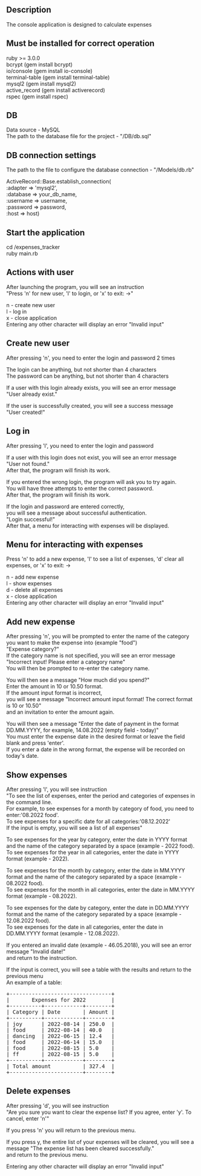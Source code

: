 ## Description

The console application is designed to calculate expenses <br />

## Must be installed for correct operation

ruby >= 3.0.0 <br />
bcrypt (gem install bcrypt) <br />
io/console (gem install io-console) <br />
terminal-table (gem install terminal-table) <br />
mysql2 (gem install mysql2) <br />
active_record (gem install activerecord) <br />
rspec (gem install rspec) <br />

## DB

Data source - MySQL <br />
The path to the database file for the project - "/DB/db.sql" <br />

## DB connection settings

The path to the file to configure the database connection - "/Models/db.rb" <br />

ActiveRecord::Base.establish_connection(<br />
:adapter  => 'mysql2',<br />
:database => your_db_name,<br />
:username => username,<br />
:password => password,<br />
:host     => host)<br />

## Start the application

cd /expenses_tracker<br />
ruby main.rb<br />

## Actions with user

After launching the program, you will see an instruction <br />
"Press 'n' for new user, 'l' to login, or 'x' to exit: ->"<br />

n - create new user<br />
l - log in<br />
x - close application<br />
Entering any other character will display an error "Invalid input"<br />

## Create new user

After pressing 'n', you need to enter the login and password 2 times<br />

The login can be anything, but not shorter than 4 characters<br />
The password can be anything, but not shorter than 4 characters<br />

If a user with this login already exists, you will see an error message<br />
"User already exist."<br />

If the user is successfully created, you will see a success message<br />
"User created!"<br />

## Log in

After pressing 'l', you need to enter the login and password<br />

If a user with this login does not exist, you will see an error message<br />
"User not found."<br />
After that, the program will finish its work.<br />

If you entered the wrong login, the program will ask you to try again.<br /> 
You will have three attempts to enter the correct password. <br />
After that, the program will finish its work.<br />

If the login and password are entered correctly, <br />
you will see a message about successful authentication.<br />
"Login successful!"<br />
After that, a menu for interacting with expenses will be displayed.<br />

## Menu for interacting with expenses

Press 'n' to add a new expense, 'l' to see a list of expenses, 'd' clear all expenses, or 'x' to exit: -><br />

n - add new expense<br />
l - show expenses<br />
d - delete all expenses<br />
x - close application<br />
Entering any other character will display an error "Invalid input"<br />

## Add new expense

After pressing 'n', you will be prompted to enter the name of the category <br />
you want to make the expense into (example "food")<br />
"Expense category?"<br />
If the category name is not specified, you will see an error message "Incorrect input! Please enter a category name"<br />
You will then be prompted to re-enter the category name.<br />

You will then see a message "How much did you spend?"<br />
Enter the amount in 10 or 10.50 format.<br />
If the amount input format is incorrect, <br />
you will see a message "Incorrect amount input format! The correct format is 10 or 10.50"<br />
and an invitation to enter the amount again.<br />

You will then see a message "Enter the date of payment in the format DD.MM.YYYY, for example, 14.08.2022 (empty field - today)"<br />
You must enter the expense date in the desired format or leave the field blank and press 'enter'.<br />
If you enter a date in the wrong format, the expense will be recorded on today's date.<br />

## Show expenses

After pressing 'l', you will see instruction<br />
"To see the list of expenses, enter the period and categories of expenses in the command line.<br />
For example, to see expenses for a month by category of food, you need to enter:'08.2022 food'.<br />
To see expenses for a specific date for all categories:'08.12.2022'<br />
If the input is empty, you will see a list of all expenses"<br />

To see expenses for the year by category, enter the date in YYYY format and the name of the category separated by a space (example - 2022 food).<br />
To see expenses for the year in all categories, enter the date in YYYY format (example - 2022).<br />

To see expenses for the month by category, enter the date in MM.YYYY format and the name of the category separated by a space (example - 08.2022 food).<br />
To see expenses for the month in all categories, enter the date in MM.YYYY format (example - 08.2022).<br />

To see expenses for the date by category, enter the date in DD.MM.YYYY format and the name of the category separated by a space (example - 12.08.2022 food).<br />
To see expenses for the date in all categories, enter the date in DD.MM.YYYY format (example - 12.08.2022).<br />

If you entered an invalid date (example - 46.05.2018), you will see an error message "Invalid date!"<br />
and return to the instruction.<br />

If the input is correct, you will see a table with the results and return to the previous menu<br />
An example of a table:<br />
<pre>
+--------------------------------+
|       Expenses for 2022        |
+----------+------------+--------+
| Category | Date       | Amount |
+----------+------------+--------+
| joy      | 2022-08-14 | 250.0  |
| food     | 2022-08-14 | 40.0   |
| dancing  | 2022-06-15 | 12.4   |
| food     | 2022-06-14 | 15.0   |
| food     | 2022-08-15 | 5.0    |
| ff       | 2022-08-15 | 5.0    |
+----------+------------+--------+
| Total amount          | 327.4  |
+-----------------------+--------+
</pre>

## Delete expenses

After pressing 'd', you will see instruction<br />
"Are you sure you want to clear the expense list? If you agree, enter 'y'. To cancel, enter 'n'"<br />

If you press 'n' you will return to the previous menu.<br />

If you press y, the entire list of your expenses will be cleared, you will see a message "The expense list has been cleared successfully."<br />
and return to the previous menu.<br />

Entering any other character will display an error "Invalid input"<br />




